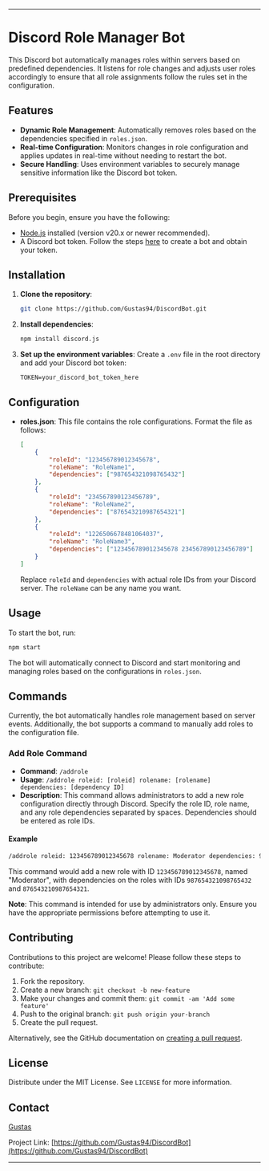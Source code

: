 
---

# Discord Role Manager Bot

This Discord bot automatically manages roles within servers based on predefined dependencies. It listens for role changes and adjusts user roles accordingly to ensure that all role assignments follow the rules set in the configuration.

## Features

- **Dynamic Role Management**: Automatically removes roles based on the dependencies specified in `roles.json`.
- **Real-time Configuration**: Monitors changes in role configuration and applies updates in real-time without needing to restart the bot.
- **Secure Handling**: Uses environment variables to securely manage sensitive information like the Discord bot token.

## Prerequisites

Before you begin, ensure you have the following:

- [Node.js](https://nodejs.org/) installed (version v20.x or newer recommended).
- A Discord bot token. Follow the steps [here](https://discord.com/developers/applications) to create a bot and obtain your token.

## Installation

1. **Clone the repository**:
   ```bash
   git clone https://github.com/Gustas94/DiscordBot.git
   ```

2. **Install dependencies**:
   ```bash
   npm install discord.js
   ```

3. **Set up the environment variables**:
   Create a `.env` file in the root directory and add your Discord bot token:
   ```plaintext
   TOKEN=your_discord_bot_token_here
   ```

## Configuration

- **roles.json**: This file contains the role configurations. Format the file as follows:
  ```json
  [
      {
          "roleId": "123456789012345678",
          "roleName": "RoleName1",
          "dependencies": ["987654321098765432"]
      },
      {
          "roleId": "234567890123456789",
          "roleName": "RoleName2",
          "dependencies": ["876543210987654321"]
      },
      {
          "roleId": "1226506678481064037",
          "roleName": "RoleName3",
          "dependencies": ["123456789012345678 234567890123456789"]
      }
  ]
  ```
  Replace `roleId` and `dependencies` with actual role IDs from your Discord server. The `roleName` can be any name you want.

## Usage

To start the bot, run:
```bash
npm start
```

The bot will automatically connect to Discord and start monitoring and managing roles based on the configurations in `roles.json`.

## Commands

Currently, the bot automatically handles role management based on server events. Additionally, the bot supports a command to manually add roles to the configuration file.

### Add Role Command
- **Command**: `/addrole`
- **Usage**: `/addrole roleid: [roleid] rolename: [rolename] dependencies: [dependency ID]`
-  **Description**: This command allows administrators to add a new role configuration directly through Discord. Specify the role ID, role name, and any role dependencies separated by spaces. Dependencies should be entered as role IDs.

#### Example
```bash
/addrole roleid: 123456789012345678 rolename: Moderator dependencies: 987654321098765432 876543210987654321
```

This command would add a new role with ID `123456789012345678`, named "Moderator", with dependencies on the roles with IDs `987654321098765432` and `876543210987654321`.

**Note**: This command is intended for use by administrators only. Ensure you have the appropriate permissions before attempting to use it.



## Contributing

Contributions to this project are welcome! Please follow these steps to contribute:

1. Fork the repository.
2. Create a new branch: `git checkout -b new-feature`
3. Make your changes and commit them: `git commit -am 'Add some feature'`
4. Push to the original branch: `git push origin your-branch`
5. Create the pull request.

Alternatively, see the GitHub documentation on [creating a pull request](https://help.github.com/articles/creating-a-pull-request/).

## License

Distribute under the MIT License. See `LICENSE` for more information.

## Contact

[Gustas](https://github.com/Gustas94)

Project Link: [https://github.com/Gustas94/DiscordBot](https://github.com/Gustas94/DiscordBot)

---
